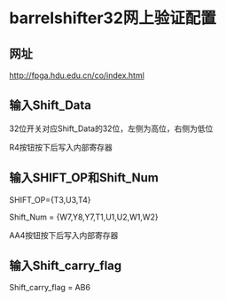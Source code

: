 # barrelshifter32网上验证配置

## 网址

http://fpga.hdu.edu.cn/co/index.html

## 输入Shift_Data

32位开关对应Shift_Data的32位，左侧为高位，右侧为低位

R4按钮按下后写入内部寄存器

## 输入SHIFT_OP和Shift_Num

SHIFT_OP={T3,U3,T4}

Shift_Num = {W7,Y8,Y7,T1,U1,U2,W1,W2}

AA4按钮按下后写入内部寄存器

## 输入Shift_carry_flag

Shift_carry_flag = AB6
